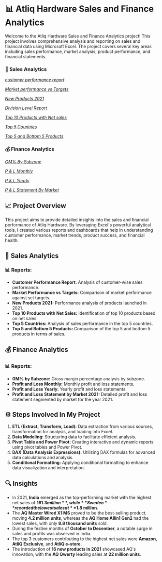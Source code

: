 # 📊 Atliq Hardware Sales and Finance Analytics

Welcome to the Atliq Hardware Sales and Finance Analytics project! This project involves comprehensive analysis and reporting on sales and financial data using Microsoft Excel. The project covers several key areas including sales performance, market analysis, product performance, and financial statements.

### 🛒 Sales Analytics
 _[customer performance report](https://github.com/Rahulvalluri/Excel-Sales-and-Finance-Analytics/blob/main/Sales%20Analytics/customer%20performance%20report.pdf)_
 
 _[Market performance vs Targets](https://github.com/Rahulvalluri/Excel-Sales-and-Finance-Analytics/blob/main/Sales%20Analytics/Market%20performance%20vs%20targets.pdf)_ 
  
 _[New Products 2021](https://github.com/Rahulvalluri/Excel-Sales-and-Finance-Analytics/blob/main/Sales%20Analytics/New%20product-2021.pdf)_ 
  
 _[Division Level Report](https://github.com/Rahulvalluri/Excel-Sales-and-Finance-Analytics/blob/main/Sales%20Analytics/Division%20level%20report.pdf)_ 
 
 _[Top 10 Products with Net sales](https://github.com/Rahulvalluri/Excel-Sales-and-Finance-Analytics/blob/main/Sales%20Analytics/Top%2010%20products%20with%20net%20sales.pdf)_ 
 
 _[Top 5 Countries](https://github.com/Rahulvalluri/Excel-Sales-and-Finance-Analytics/blob/main/Sales%20Analytics/Top%205%20Country.pdf)_ 
 
 _[Top 5 and Bottom 5 Products](https://github.com/Rahulvalluri/Excel-Sales-and-Finance-Analytics/blob/main/Sales%20Analytics/Top%205%20and%20Bottom%205%20Products.pdf)_ 


### 💰 Finance Analytics
 
 _[GM% By Subzone](https://github.com/Rahulvalluri/Excel-Sales-and-Finance-Analytics/blob/main/Finance%20Analytics/GM%25%20(Subzone).pdf)_ 

 _[P & L Monthly](https://github.com/Rahulvalluri/Excel-Sales-and-Finance-Analytics/blob/main/Finance%20Analytics/P%20%26%20L%20Monthly.pdf)_ 
 
 _[P & L Yearly](https://github.com/Rahulvalluri/Excel-Sales-and-Finance-Analytics/blob/main/Finance%20Analytics/P%20%26%20L%20Yearly.pdf)_
  
 _[P & L Statement By Market](https://github.com/Rahulvalluri/Excel-Sales-and-Finance-Analytics/blob/main/Finance%20Analytics/P%20%26%20L%20Statement%20by%20market%20in%202021.pdf)_ 


## 📈 Project Overview

This project aims to provide detailed insights into the sales and financial performance of Atliq Hardware. By leveraging Excel's powerful analytical tools, I created various reports and dashboards that help in understanding customer performance, market trends, product success, and financial health.

## 🛒 Sales Analytics

### 📊 Reports:
- **Customer Performance Report:** Analysis of customer-wise sales performance.
- **Market Performance vs Targets:** Comparison of market performance against set targets.
- **New Products 2021:** Performance analysis of products launched in 2021.
- **Top 10 Products with Net Sales:** Identification of top 10 products based on net sales.
- **Top 5 Countries:** Analysis of sales performance in the top 5 countries.
- **Top 5 and Bottom 5 Products:** Comparison of the top 5 and bottom 5 products in terms of sales.

## 💰 Finance Analytics

### 📊 Reports:
- **GM% by Subzone:** Gross margin percentage analysis by subzone.
- **Profit and Loss Monthly:** Monthly profit and loss statements.
- **Profit and Loss Yearly:** Yearly profit and loss statements.
- **Profit and Loss Statement by Market 2021:** Detailed profit and loss statement segmented by market for the year 2021.

## ⚙️ Steps Involved In My Project
  
1. **ETL (Extract, Transform, Load):** Data extraction from various sources, transformation for analysis, and loading into Excel.
2. **Data Modeling:** Structuring data to facilitate efficient analysis.
3. **Pivot Table and Power Pivot:** Creating interactive and dynamic reports using pivot tables and Power Pivot.
4. **DAX (Data Analysis Expressions):** Utilizing DAX formulas for advanced data calculations and analysis.
5. **Conditional Formatting:** Applying conditional formatting to enhance data visualization and interpretation.

## 🔍 Insights

- In 2021, **India** emerged as the top-performing market with the highest net sales of **$161.3 million**, while **Sweden** recorded the lowest sales at **$1.8 million**.
- The **AQ Master Wired X1 MS** proved to be the best-selling product, moving **4.2 million units**, whereas the **AQ Home Allin1 Gen2** had the lowest sales, with only **8.8 thousand units** sold.
- During the festive months of **October to December**, a notable surge in sales and profits was observed in India.
- The top 3 customers contributing to the highest net sales were **Amazon**, **AtliQ Exclusive**, and **AtliQ e-store**.
- The introduction of **16 new products in 2021** showcased AQ's innovation, with the **AQ Qwerty** leading sales at **22 million units**.






